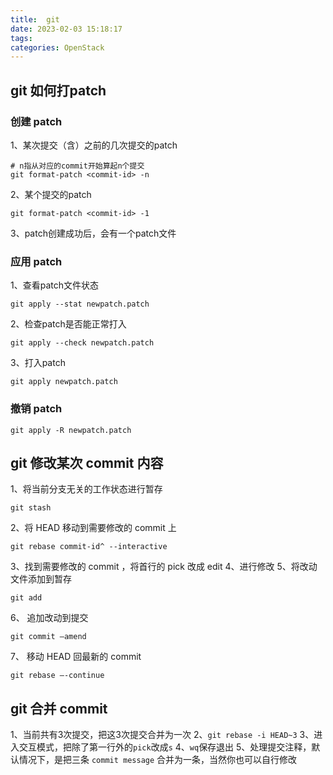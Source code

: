 ```yaml
---
title:  git
date: 2023-02-03 15:18:17
tags:
categories: OpenStack
---
```

## git 如何打patch

### 创建 patch

1、某次提交（含）之前的几次提交的patch
```shell
# n指从对应的commit开始算起n个提交
git format-patch <commit-id> -n
```

2、某个提交的patch
```shell
git format-patch <commit-id> -1
```
3、patch创建成功后，会有一个patch文件

### 应用 patch
1、查看patch文件状态
```shell
git apply --stat newpatch.patch
```
2、检查patch是否能正常打入
```shell
git apply --check newpatch.patch
```
3、打入patch
```shell
git apply newpatch.patch
```

### 撤销 patch
```
git apply -R newpatch.patch
```

## git 修改某次 commit 内容
1、将当前分支无关的工作状态进行暂存
```
git stash
```
2、将 HEAD 移动到需要修改的 commit 上
```
git rebase commit-id^ --interactive
```
3、找到需要修改的 commit ，将首行的 pick 改成 edit
4、进行修改
5、将改动文件添加到暂存
```
git add 
```
6、 追加改动到提交
```
git commit –amend
```
7、 移动 HEAD 回最新的 commit
```
git rebase –-continue
```

## git 合并 commit
1、当前共有3次提交，把这3次提交合并为一次
2、`git rebase -i HEAD~3`
3、进入交互模式，把除了第一行外的`pick`改成`s`
4、`wq`保存退出
5、处理提交注释，默认情况下，是把三条 `commit message` 合并为一条，当然你也可以自行修改
